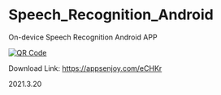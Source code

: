 # Speech_Recognition_Android
On-device Speech Recognition Android APP

[![QR Code](https://chart.googleapis.com/chart?chs=150&cht=qr&chl=https://appsenjoy.com/eCHKr&choe=UTF-8&chld=|0)](https://appsenjoy.com/eCHKr)

Download Link: https://appsenjoy.com/eCHKr


2021.3.20
